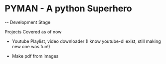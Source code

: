 # PYMAN - A python Superhero
-- Development Stage

Projects Covered as of now
- Youtube Playlist, video downloader (I know youtube-dl exist, still 
making new one was fun!)

- Make pdf from images

